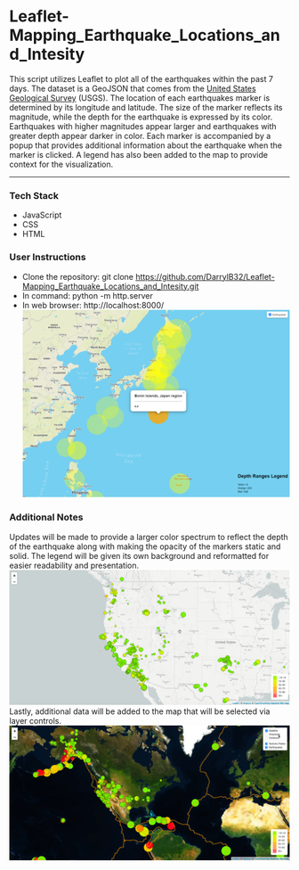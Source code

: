 # Leaflet-Mapping_Earthquake_Locations_and_Intesity
This script utilizes Leaflet to plot all of the earthquakes within the past 7 days. The dataset is a GeoJSON that comes from the [United States Geological Survey](http://earthquake.usgs.gov/earthquakes/feed/v1.0/geojson.php) (USGS). The location of each earthquakes marker is determined by its longitude and latitude. The size of the marker reflects its magnitude, while the depth for the earthquake is expressed by its color. Earthquakes with higher magnitudes appear larger and earthquakes with greater depth appear darker in color. Each marker is accompanied by a popup that provides additional information about the earthquake when the marker is clicked. A legend has also been added to the map to provide context for the visualization.
- - -
### Tech Stack
* JavaScript
* CSS
* HTML

### User Instructions
* Clone the repository: git clone https://github.com/DarrylB32/Leaflet-Mapping_Earthquake_Locations_and_Intesity.git 
*  In command: python -m http.server 
*  In web browser: http://localhost:8000/
![Screenshot](ReadMe_Resources/Screenshot.png)
 
### Additional Notes
Updates will be made to provide a larger color spectrum to reflect the depth of the earthquake along with making the opacity of the markers static and solid. The legend will be given its own background and reformatted for easier readability and presentation. 
![Screenshot](ReadMe_Resources/Screenshot2.png)
Lastly, additional data will be added to the map that will be selected via layer controls.
![Screenshot](ReadMe_Resources/Screenshot3.png)